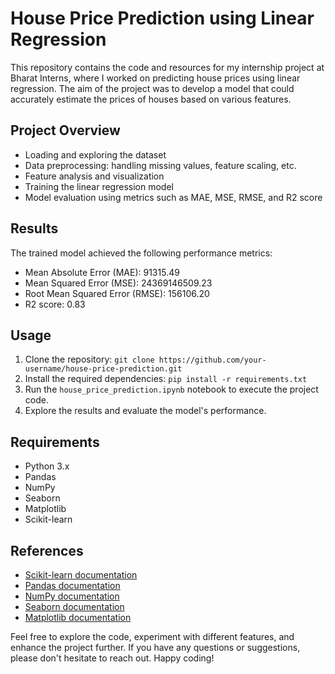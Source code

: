 # House Price Prediction using Linear Regression

This repository contains the code and resources for my internship project at Bharat Interns, where I worked on predicting house prices using linear regression. The aim of the project was to develop a model that could accurately estimate the prices of houses based on various features.

## Project Overview
- Loading and exploring the dataset
- Data preprocessing: handling missing values, feature scaling, etc.
- Feature analysis and visualization
- Training the linear regression model
- Model evaluation using metrics such as MAE, MSE, RMSE, and R2 score

## Results
The trained model achieved the following performance metrics:
- Mean Absolute Error (MAE): 91315.49
- Mean Squared Error (MSE): 24369146509.23
- Root Mean Squared Error (RMSE): 156106.20
- R2 score: 0.83

## Usage
1. Clone the repository: `git clone https://github.com/your-username/house-price-prediction.git`
2. Install the required dependencies: `pip install -r requirements.txt`
3. Run the `house_price_prediction.ipynb` notebook to execute the project code.
4. Explore the results and evaluate the model's performance.

## Requirements
- Python 3.x
- Pandas
- NumPy
- Seaborn
- Matplotlib
- Scikit-learn


## References
- [Scikit-learn documentation](https://scikit-learn.org/stable/)
- [Pandas documentation](https://pandas.pydata.org/docs/)
- [NumPy documentation](https://numpy.org/doc/)
- [Seaborn documentation](https://seaborn.pydata.org/)
- [Matplotlib documentation](https://matplotlib.org/stable/)

Feel free to explore the code, experiment with different features, and enhance the project further. If you have any questions or suggestions, please don't hesitate to reach out. Happy coding!
